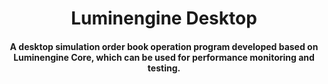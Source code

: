 <h1 align="center">
   Luminengine Desktop
</h1>
<h4 align="center">
A desktop simulation order book operation program developed based on Luminengine Core, which can be used for performance monitoring and testing.
</h4>
